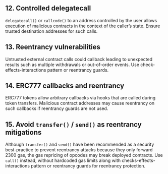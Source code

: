 ## 12. Controlled delegatecall

`delegatecall()` or `callcode()` to an address controlled by the user allows execution of malicious contracts in the context of the caller’s state. Ensure trusted destination addresses for such calls.

## 13. Reentrancy vulnerabilities

Untrusted external contract calls could callback leading to unexpected results such as multiple withdrawals or out-of-order events. Use check-effects-interactions pattern or reentrancy guards.

## 14. ERC777 callbacks and reentrancy

ERC777 tokens allow arbitrary callbacks via hooks that are called during token transfers. Malicious contract addresses may cause reentrancy on such callbacks if reentrancy guards are not used.

## 15. Avoid `transfer()` / `send()` as reentrancy mitigations

Although `transfer()` and `send()` have been recommended as a security best-practice to prevent reentrancy attacks because they only forward 2300 gas, the gas repricing of opcodes may break deployed contracts. Use `call()` instead, without hardcoded gas limits along with checks-effects-interactions pattern or reentrancy guards for reentrancy protection.
